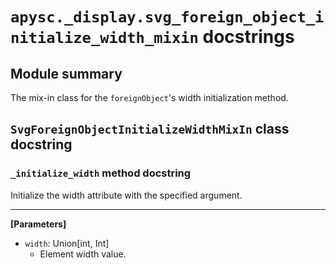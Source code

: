# `apysc._display.svg_foreign_object_initialize_width_mixin` docstrings

## Module summary

The mix-in class for the `foreignObject`'s width initialization method.

## `SvgForeignObjectInitializeWidthMixIn` class docstring

### `_initialize_width` method docstring

Initialize the width attribute with the specified argument.<hr>

**[Parameters]**

- `width`: Union[int, Int]
  - Element width value.